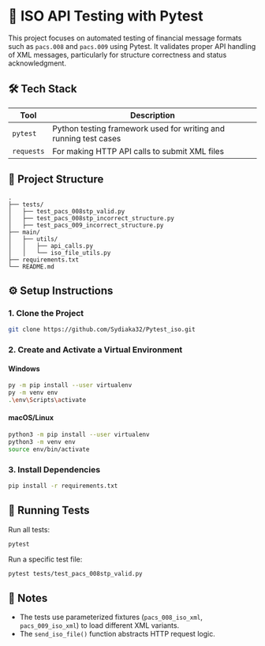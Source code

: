 # 📨 ISO API Testing with Pytest

This project focuses on automated testing of financial message formats such as `pacs.008` and `pacs.009` using Pytest. It validates proper API handling of XML messages, particularly for structure correctness and status acknowledgment.

## 🛠 Tech Stack

| Tool             | Description |
|------------------|-------------|
| `pytest`         | Python testing framework used for writing and running test cases |
| `requests`       | For making HTTP API calls to submit XML files |

## 📁 Project Structure

```
.
├── tests/
│   ├── test_pacs_008stp_valid.py
│   ├── test_pacs_008stp_incorrect_structure.py
│   ├── test_pacs_009_incorrect_structure.py
├── main/
│   ├── utils/
│   │   ├── api_calls.py
│   │   └── iso_file_utils.py
├── requirements.txt
└── README.md
```

## ⚙️ Setup Instructions

### 1. Clone the Project
```bash
git clone https://github.com/Sydiaka32/Pytest_iso.git
```

### 2. Create and Activate a Virtual Environment

#### Windows
```bash
py -m pip install --user virtualenv
py -m venv env
.\env\Scripts\activate
```

#### macOS/Linux
```bash
python3 -m pip install --user virtualenv
python3 -m venv env
source env/bin/activate
```

### 3. Install Dependencies
```bash
pip install -r requirements.txt
```

## 🧪 Running Tests

Run all tests:
```bash
pytest
```

Run a specific test file:
```bash
pytest tests/test_pacs_008stp_valid.py
```

## 📌 Notes

- The tests use parameterized fixtures (`pacs_008_iso_xml`, `pacs_009_iso_xml`) to load different XML variants.
- The `send_iso_file()` function abstracts HTTP request logic.
